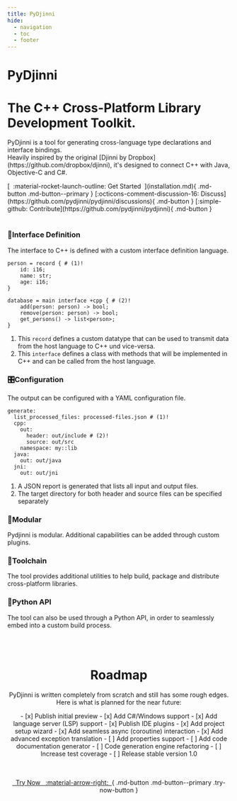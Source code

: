 ```yaml
---
title: PyDjinni
hide:
  - navigation
  - toc
  - footer
---
```


<h1 class="hero-title">PyDjinni</h1>
<h1 class="hero-subtitle">The C++ Cross-Platform Library<br>Development Toolkit.</h1>
<p class="hero-abstract" markdown>
PyDjinni is a tool for generating cross-language type declarations and interface bindings.<br>
Heavily inspired by the original [Djinni by Dropbox](https://github.com/dropbox/djinni), it's designed to connect C++ with Java, Objective-C and C#.
</p>

<div class="hero-buttons" markdown>
[&nbsp;&nbsp;:material-rocket-launch-outline: Get Started&nbsp;&nbsp;](installation.md){ .md-button .md-button--primary }
[:octicons-comment-discussion-16: Discuss](https://github.com/pydjinni/pydjinni/discussions){ .md-button }
[:simple-github: Contribute](https://github.com/pydjinni/pydjinni){ .md-button }
</div>

<br>

<div class="main-feature-panels" markdown>

<div class="feature-panel" markdown>

<h3><span class="feature-icon">💬</span>Interface Definition</h3>


The interface to C++ is defined with a custom interface definition language.

```{ .djinni }
person = record { # (1)!
    id: i16;
    name: str;
    age: i16;
}

database = main interface +cpp { # (2)!
    add(person: person) -> bool;
    remove(person: person) -> bool;
    get_persons() -> list<person>;
}
```

1. This `record` defines a custom datatype that can be used to transmit data
   from the host language to C++ und vice-versa.
2. This `interface` defines a class with methods that will be implemented in C++ and can
   be called from the host language.

</div>

<div class="feature-panel" markdown>

<h3><span class="feature-icon">🎛️</span>Configuration</h3>

The output can be configured with a YAML configuration file.

```{ .yaml }
generate:
  list_processed_files: processed-files.json # (1)!
  cpp:
    out: 
      header: out/include # (2)!
      source: out/src
    namespace: my::lib
  java:
    out: out/java
  jni:
    out: out/jni
```

1. A JSON report is generated that lists all input and output files.
2. The target directory for both header and source files can be specified separately

</div>

</div>

<div class="secondary-feature-panels" markdown>

<div class="feature-panel" markdown>


<h3><span class="feature-icon">🔌</span>Modular</h3>

Pydjinni is modular. Additional capabilities can be added through custom plugins.

</div>

<div class="feature-panel" markdown>

<h3><span class="feature-icon">🔧️</span>Toolchain</h3>

The tool provides additional utilities to help build, package and distribute cross-platform libraries.

</div>

<div class="feature-panel" markdown>

<h3><span class="feature-icon">🐍</span>Python API</h3>

The tool can also be used through a Python API, in order to seamlessly embed into a custom build process.

</div>

</div>

<br>
<br>

<center>

# Roadmap

PyDjinni is written completely from scratch and still has some rough edges.<br>
Here is what is planned for the near future:


<div id="roadmap" markdown>
- [x] Publish initial preview
- [x] Add C#/Windows support
- [x] Add language server (LSP) support
- [x] Publish IDE plugins
- [x] Add project setup wizard
- [x] Add seamless async (coroutine) interaction
- [x] Add advanced exception translation
- [ ] Add properties support
- [ ] Add code documentation generator
- [ ] Code generation engine refactoring
- [ ] Increase test coverage
- [ ] Release stable version 1.0

</div>

<br>
<br>


[&nbsp;&nbsp;Try Now &nbsp; :material-arrow-right:&nbsp;&nbsp;](installation.md){ .md-button .md-button--primary .try-now-button }

</center>
<br>

